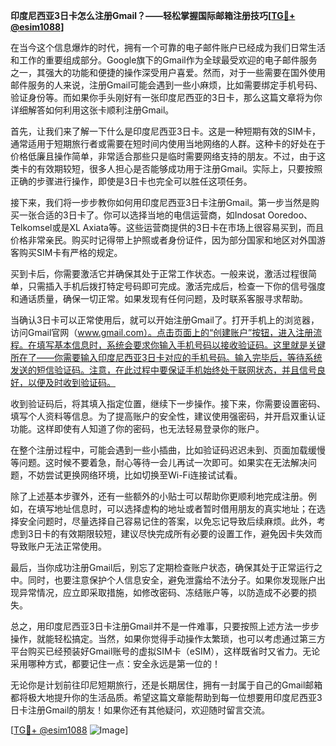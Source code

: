 **印度尼西亚3日卡怎么注册Gmail？——轻松掌握国际邮箱注册技巧[[TG💪+ @esim1088](https://t.me/s/esim1088)]**

在当今这个信息爆炸的时代，拥有一个可靠的电子邮件账户已经成为我们日常生活和工作的重要组成部分。Google旗下的Gmail作为全球最受欢迎的电子邮件服务之一，其强大的功能和便捷的操作深受用户喜爱。然而，对于一些需要在国外使用邮件服务的人来说，注册Gmail可能会遇到一些小麻烦，比如需要绑定手机号码、验证身份等。而如果你手头刚好有一张印度尼西亚的3日卡，那么这篇文章将为你详细解答如何利用这张卡顺利注册Gmail。

首先，让我们来了解一下什么是印度尼西亚3日卡。这是一种短期有效的SIM卡，通常适用于短期旅行者或需要在短时间内使用当地网络的人群。这种卡的好处在于价格低廉且操作简单，非常适合那些只是临时需要网络支持的朋友。不过，由于这类卡的有效期较短，很多人担心是否能够成功用于注册Gmail。实际上，只要按照正确的步骤进行操作，即使是3日卡也完全可以胜任这项任务。

接下来，我们将一步步教你如何用印度尼西亚3日卡注册Gmail。第一步当然是购买一张合适的3日卡了。你可以选择当地的电信运营商，如Indosat Ooredoo、Telkomsel或是XL Axiata等。这些运营商提供的3日卡在市场上很容易买到，而且价格非常亲民。购买时记得带上护照或者身份证件，因为部分国家和地区对外国游客购买SIM卡有严格的规定。

买到卡后，你需要激活它并确保其处于正常工作状态。一般来说，激活过程很简单，只需插入手机后拨打特定号码即可完成。激活完成后，检查一下你的信号强度和通话质量，确保一切正常。如果发现有任何问题，及时联系客服寻求帮助。

当确认3日卡可以正常使用后，就可以开始注册Gmail了。打开手机上的浏览器，访问Gmail官网（www.gmail.com）。点击页面上的“创建账户”按钮，进入注册流程。在填写基本信息时，系统会要求你输入手机号码以接收验证码。这里就是关键所在了——你需要输入印度尼西亚3日卡对应的手机号码。输入完毕后，等待系统发送的短信验证码。注意，在此过程中要保证手机始终处于联网状态，并且信号良好，以便及时收到验证码。

收到验证码后，将其填入指定位置，继续下一步操作。接下来，你需要设置密码、填写个人资料等信息。为了提高账户的安全性，建议使用强密码，并开启双重认证功能。这样即使有人知道了你的密码，也无法轻易登录你的账户。

在整个注册过程中，可能会遇到一些小插曲，比如验证码迟迟未到、页面加载缓慢等问题。这时候不要着急，耐心等待一会儿再试一次即可。如果实在无法解决问题，不妨尝试更换网络环境，比如切换至Wi-Fi连接试试看。

除了上述基本步骤外，还有一些额外的小贴士可以帮助你更顺利地完成注册。例如，在填写地址信息时，可以选择虚构的地址或者暂时借用朋友的真实地址；在选择安全问题时，尽量选择自己容易记住的答案，以免忘记导致后续麻烦。此外，考虑到3日卡的有效期限较短，建议尽快完成所有必要的设置工作，避免因卡失效而导致账户无法正常使用。

最后，当你成功注册Gmail后，别忘了定期检查账户状态，确保其处于正常运行之中。同时，也要注意保护个人信息安全，避免泄露给不法分子。如果你发现账户出现异常情况，应立即采取措施，如修改密码、冻结账户等，以防造成不必要的损失。

总之，用印度尼西亚3日卡注册Gmail并不是一件难事，只要按照上述方法一步步操作，就能轻松搞定。当然，如果你觉得手动操作太繁琐，也可以考虑通过第三方平台购买已经预装好Gmail账号的虚拟SIM卡（eSIM），这样既省时又省力。无论采用哪种方式，都要记住一点：安全永远是第一位的！

无论你是计划前往印尼短期旅行，还是长期居住，拥有一封属于自己的Gmail邮箱都将极大地提升你的生活品质。希望这篇文章能帮助到每一位想要用印度尼西亚3日卡注册Gmail的朋友！如果你还有其他疑问，欢迎随时留言交流。

[[TG💪+ @esim1088](https://t.me/s/esim1088) ![Image](https://i.postimg.cc/4NQfJmqS/Snipaste-2025-05-13-00-14-12.png)]